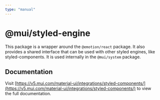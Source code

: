 ```yaml
---
type: "manual"
---
```


# @mui/styled-engine

This package is a wrapper around the `@emotion/react` package.
It also provides a shared interface that can be used with other styled engines, like styled-components.
It is used internally in the `@mui/system` package.

## Documentation

<!-- #default-branch-switch -->

Visit [https://v5.mui.com/material-ui/integrations/styled-components/](https://v5.mui.com/material-ui/integrations/styled-components/) to view the full documentation.
